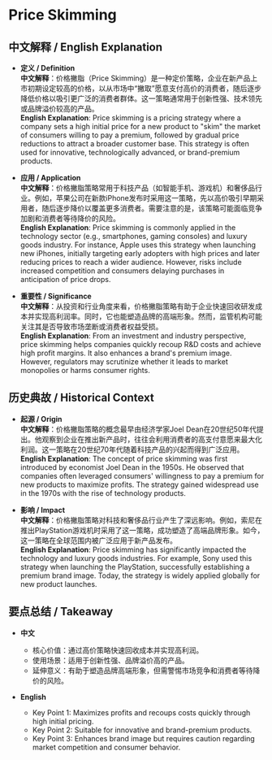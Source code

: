 # Price Skimming

## 中文解释 / English Explanation

* **定义 / Definition**  
  **中文解释**：价格撇脂（Price Skimming）是一种定价策略，企业在新产品上市初期设定较高的价格，以从市场中“撇取”愿意支付高价的消费者，随后逐步降低价格以吸引更广泛的消费者群体。这一策略通常用于创新性强、技术领先或品牌溢价较高的产品。  
  **English Explanation**: Price skimming is a pricing strategy where a company sets a high initial price for a new product to "skim" the market of consumers willing to pay a premium, followed by gradual price reductions to attract a broader customer base. This strategy is often used for innovative, technologically advanced, or brand-premium products.

* **应用 / Application**  
  **中文解释**：价格撇脂策略常用于科技产品（如智能手机、游戏机）和奢侈品行业。例如，苹果公司在新款iPhone发布时采用这一策略，先以高价吸引早期采用者，随后逐步降价以覆盖更多消费者。需要注意的是，该策略可能面临竞争加剧和消费者等待降价的风险。  
  **English Explanation**: Price skimming is commonly applied in the technology sector (e.g., smartphones, gaming consoles) and luxury goods industry. For instance, Apple uses this strategy when launching new iPhones, initially targeting early adopters with high prices and later reducing prices to reach a wider audience. However, risks include increased competition and consumers delaying purchases in anticipation of price drops.

* **重要性 / Significance**  
  **中文解释**：从投资和行业角度来看，价格撇脂策略有助于企业快速回收研发成本并实现高利润率。同时，它也能塑造品牌的高端形象。然而，监管机构可能关注其是否导致市场垄断或消费者权益受损。  
  **English Explanation**: From an investment and industry perspective, price skimming helps companies quickly recoup R&D costs and achieve high profit margins. It also enhances a brand's premium image. However, regulators may scrutinize whether it leads to market monopolies or harms consumer rights.

## 历史典故 / Historical Context

* **起源 / Origin**  
  **中文解释**：价格撇脂策略的概念最早由经济学家Joel Dean在20世纪50年代提出。他观察到企业在推出新产品时，往往会利用消费者的高支付意愿来最大化利润。这一策略在20世纪70年代随着科技产品的兴起而得到广泛应用。  
  **English Explanation**: The concept of price skimming was first introduced by economist Joel Dean in the 1950s. He observed that companies often leveraged consumers' willingness to pay a premium for new products to maximize profits. The strategy gained widespread use in the 1970s with the rise of technology products.

* **影响 / Impact**  
  **中文解释**：价格撇脂策略对科技和奢侈品行业产生了深远影响。例如，索尼在推出PlayStation游戏机时采用了这一策略，成功塑造了高端品牌形象。如今，这一策略在全球范围内被广泛应用于新产品发布。  
  **English Explanation**: Price skimming has significantly impacted the technology and luxury goods industries. For example, Sony used this strategy when launching the PlayStation, successfully establishing a premium brand image. Today, the strategy is widely applied globally for new product launches.

## 要点总结 / Takeaway

* **中文**  
  - 核心价值：通过高价策略快速回收成本并实现高利润。  
  - 使用场景：适用于创新性强、品牌溢价高的产品。  
  - 延伸意义：有助于塑造品牌高端形象，但需警惕市场竞争和消费者等待降价的风险。

* **English**  
  - Key Point 1: Maximizes profits and recoups costs quickly through high initial pricing.  
  - Key Point 2: Suitable for innovative and brand-premium products.  
  - Key Point 3: Enhances brand image but requires caution regarding market competition and consumer behavior.